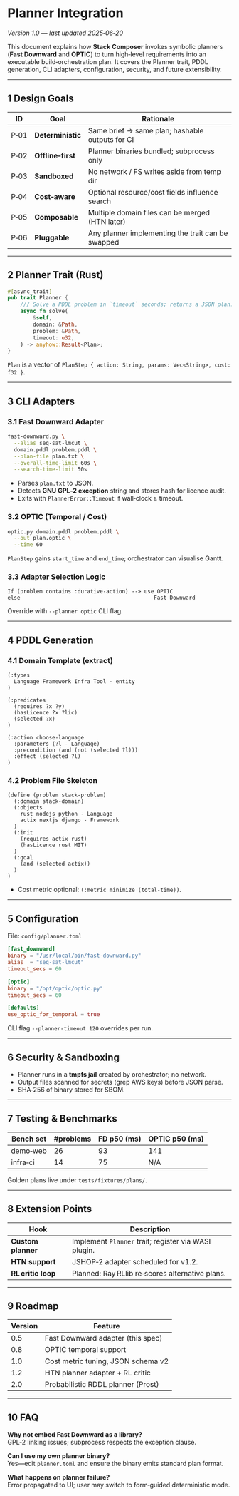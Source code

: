 # Planner Integration

_Version 1.0 — last updated 2025‑06‑20_

This document explains how **Stack Composer** invokes symbolic planners
(**Fast Downward** and **OPTIC**) to turn high‑level requirements into an
executable build‑orchestration plan. It covers the Planner trait, PDDL
generation, CLI adapters, configuration, security, and future extensibility.

---

## 1 Design Goals

| ID   | Goal              | Rationale                                         |
| ---- | ----------------- | ------------------------------------------------- |
| P‑01 | **Deterministic** | Same brief → same plan; hashable outputs for CI   |
| P‑02 | **Offline‑first** | Planner binaries bundled; subprocess only         |
| P‑03 | **Sandboxed**     | No network / FS writes aside from temp dir        |
| P‑04 | **Cost‑aware**    | Optional resource/cost fields influence search    |
| P‑05 | **Composable**    | Multiple domain files can be merged (HTN later)   |
| P‑06 | **Pluggable**     | Any planner implementing the trait can be swapped |

---

## 2 Planner Trait (Rust)

```rust
#[async_trait]
pub trait Planner {
    /// Solve a PDDL problem in `timeout` seconds; returns a JSON plan.
    async fn solve(
        &self,
        domain: &Path,
        problem: &Path,
        timeout: u32,
    ) -> anyhow::Result<Plan>;
}
```

`Plan` is a vector of `PlanStep { action: String, params: Vec<String>, cost: f32 }`.

---

## 3 CLI Adapters

### 3.1 Fast Downward Adapter

```bash
fast-downward.py \
  --alias seq-sat-lmcut \
  domain.pddl problem.pddl \
  --plan-file plan.txt \
  --overall-time-limit 60s \
  --search-time-limit 50s
```

- Parses `plan.txt` to JSON.
- Detects **GNU GPL‑2 exception** string and stores hash for licence audit.
- Exits with `PlannerError::Timeout` if wall‑clock ≥ timeout.

### 3.2 OPTIC (Temporal / Cost)

```bash
optic.py domain.pddl problem.pddl \
  --out plan.optic \
  --time 60
```

`PlanStep` gains `start_time` and `end_time`; orchestrator can visualise Gantt.

### 3.3 Adapter Selection Logic

```text
If (problem contains :durative-action) --> use OPTIC
else                                          Fast Downward
```

Override with `--planner optic` CLI flag.

---

## 4 PDDL Generation

### 4.1 Domain Template (extract)

```pddl
(:types
  Language Framework Infra Tool - entity
)

(:predicates
  (requires ?x ?y)
  (hasLicence ?x ?lic)
  (selected ?x)
)

(:action choose-language
  :parameters (?l - Language)
  :precondition (and (not (selected ?l)))
  :effect (selected ?l)
)
```

### 4.2 Problem File Skeleton

```pddl
(define (problem stack-problem)
  (:domain stack-domain)
  (:objects
    rust nodejs python - Language
    actix nextjs django - Framework
  )
  (:init
    (requires actix rust)
    (hasLicence rust MIT)
  )
  (:goal
    (and (selected actix))
  )
)
```

- Cost metric optional: `(:metric minimize (total-time))`.

---

## 5 Configuration

File: `config/planner.toml`

```toml
[fast_downward]
binary = "/usr/local/bin/fast-downward.py"
alias  = "seq-sat-lmcut"
timeout_secs = 60

[optic]
binary = "/opt/optic/optic.py"
timeout_secs = 60

[defaults]
use_optic_for_temporal = true
```

CLI flag `--planner-timeout 120` overrides per run.

---

## 6 Security & Sandboxing

- Planner runs in a **tmpfs jail** created by orchestrator; no network.
- Output files scanned for secrets (grep AWS keys) before JSON parse.
- SHA‑256 of binary stored for SBOM.

---

## 7 Testing & Benchmarks

| Bench set | #problems | FD p50 (ms) | OPTIC p50 (ms) |
| --------- | --------- | ----------- | -------------- |
| demo‑web  | 26        | 93          | 141            |
| infra‑ci  | 14        | 75          | N/A            |

Golden plans live under `tests/fixtures/plans/`.

---

## 8 Extension Points

| Hook               | Description                                          |
| ------------------ | ---------------------------------------------------- |
| **Custom planner** | Implement `Planner` trait; register via WASI plugin. |
| **HTN support**    | JSHOP‑2 adapter scheduled for v1.2.                  |
| **RL critic loop** | Planned: Ray RLlib re‑scores alternative plans.      |

---

## 9 Roadmap

| Version | Feature                            |
| ------- | ---------------------------------- |
| 0.5     | Fast Downward adapter (this spec)  |
| 0.8     | OPTIC temporal support             |
| 1.0     | Cost metric tuning, JSON schema v2 |
| 1.2     | HTN planner adapter + RL critic    |
| 2.0     | Probabilistic RDDL planner (Prost) |

---

## 10 FAQ

**Why not embed Fast Downward as a library?**  
GPL‑2 linking issues; subprocess respects the exception clause.

**Can I use my own planner binary?**  
Yes—edit `planner.toml` and ensure the binary emits standard plan format.

**What happens on planner failure?**  
Error propagated to UI; user may switch to form‑guided deterministic mode.
